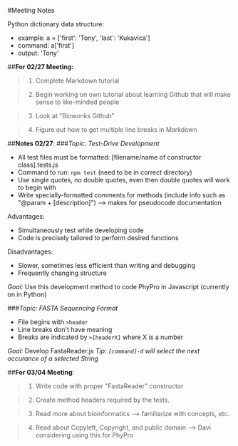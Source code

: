 #Meeting Notes

Python dictionary data structure:
* example: a = ['first': 'Tony', 'last': 'Kukavica']
* command: a['first']
* output: 'Tony'



##**For 02/27 Meeting:**
>1. Complete Markdown tutorial

>2. Begin working on own tutorial about learning Github that will make sense to like-minded people

>3. Look at "Biowonks Github"

>4. Figure out how to get multiple line breaks in Markdown



##**Notes 02/27**:
###*Topic: Test-Drive Development*

* All test files must be formatted: [filename/name of constructor class].tests.js
* Command to run: `npm test` (need to be in correct directory)
* Use single quotes, no double quotes, even then double quotes will work to begin with
* Write specially-formatted comments for methods (include info such as "@param + [description]")
    --> makes for pseudocode documentation

Advantages:
* Simultaneously test while developing code
* Code is precisely tailored to perform desired functions

Disadvantages:
* Slower, sometimes less efficient than writing and debugging
* Frequently changing structure

*_Goal:_* Use this development method to code PhyPro in Javascript (currently on in Python)


###*Topic: FASTA Sequencing Format*

* File begins with `>header`
* Line breaks don't have meaning
* Breaks are indicated by `>[headerX]` where X is a number

*_Goal:_* Develop FastaReader.js
_Tip: `[command]-d` will select the next occurance of a selected String_ 



##**For 03/04 Meeting**:

>1. Write code with proper "FastaReader" constructor

>2. Create method headers required by the tests.

>3. Read more about bioinformatics --> familiarize with concepts, etc.

>4. Read about Copyleft, Copyright, and public domain --> Davi considering using this for PhyPro

